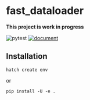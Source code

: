

# fast_dataloader

**This project is work in progress**

![pytest](https://github.com/moskomule/fast_dataloader/workflows/pytest/badge.svg)
[![document](https://img.shields.io/static/v1?label=doc&message=fast_dataloader&color=blue)](https://moskomule.github.io/fast_dataloader)

## Installation

```
hatch create env
```

or

```
pip install -U -e .
```